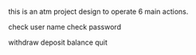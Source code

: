 this is an atm project design to operate 6 main actions. 

check user name
check password

withdraw
deposit 
balance 
quit
